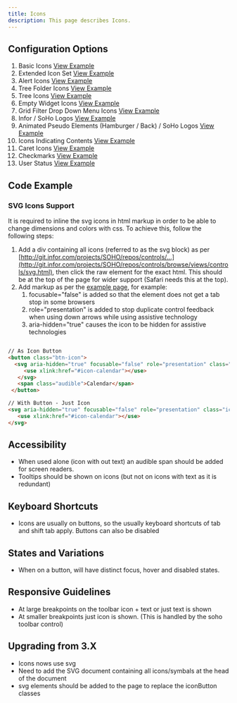 ```yaml
---
title: Icons  
description: This page describes Icons.
---
```


## Configuration Options

1. Basic Icons [View Example]( ../components/icons/example-index)
2. Extended Icon Set [View Example]( ../components/icons/example-extended)
3. Alert Icons [View Example]( ../components/alerts/example-index)
4. Tree Folder Icons [View Example]( ../components/icons/example-tree)
5. Tree Icons [View Example]( ../components/tree/example-index)
6. Empty Widget Icons [View Example]( ../components/icons/example-empty-widgets)
7. Grid Filter Drop Down Menu Icons [View Example]( ../components/icons/example-filter-dropdown)
8. Infor / SoHo Logos [View Example]( ../components/icons/example-logos)
9. Animated Pseudo Elements (Hamburger / Back) / SoHo Logos [View Example]( ../components/icons/example-pseudo-elements)
10. Icons Indicating Contents [View Example]( ../components/icons/example-full-style)
11. Caret Icons [View Example]( ../components/icons/example-caret)
12. Checkmarks [View Example]( ../components/icons/example-checks)
13. User Status [View Example]( ../components/icons/example-user-status)

## Code Example

### SVG Icons Support

It is required to inline the svg icons in html markup in order to be able to change dimensions and colors with css. To achieve this, follow the following steps:

1.  Add a div containing all icons (referred to as the svg block) as per [http://git.infor.com/projects/SOHO/repos/controls/...](http://git.infor.com/projects/SOHO/repos/controls/browse/views/controls/svg.html), then click the raw element for the exact html. This should be at the top of the page for wider support (Safari needs this at the top).
2.  Add markup as per the [example page]( ../components/icons/example-index), for example:
    1.  focusable="false" is added so that the element does not get a tab stop in some browsers
    2.  role="presentation" is added to stop duplicate control feedback when using down arrows while using assistive technology
    3.  aria-hidden="true" causes the icon to be hidden for assistive technologies


```html

// As Icon Button
<button class="btn-icon">
  <svg aria-hidden="true" focusable="false" role="presentation" class="icon">
     <use xlink:href="#icon-calendar"></use>
   </svg>
   <span class="audible">Calendar</span>
 </button>

// With Button - Just Icon
<svg aria-hidden="true" focusable="false" role="presentation" class="icon" >
   <use xlink:href="#icon-calendar"></use>
</svg>


```

## Accessibility

-   When used alone (icon with out text) an audible span should be added for screen readers.
-   Tooltips should be shown on icons (but not on icons with text as it is redundant)

## Keyboard Shortcuts

-   Icons are usually on buttons, so the usually keyboard shortcuts of tab and shift tab apply. Buttons can also be disabled

## States and Variations

-   When on a button, will have distinct focus, hover and disabled states.

## Responsive Guidelines

-   At large breakpoints on the toolbar icon + text or just text is shown
-   At smaller breakpoints just icon is shown. (This is handled by the soho toolbar control)

## Upgrading from 3.X

-   Icons nows use svg
-   Need to add the SVG document containing all icons/symbals at the head of the document
-   svg elements should be added to the page to replace the iconButton classes
